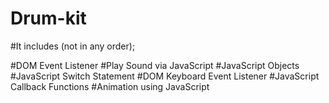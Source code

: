 # Drum-kit
#It includes (not in any order);

#DOM Event Listener
#Play Sound via JavaScript
#JavaScript Objects
#JavaScript Switch Statement
#DOM Keyboard Event Listener
#JavaScript Callback Functions
#Animation using JavaScript
